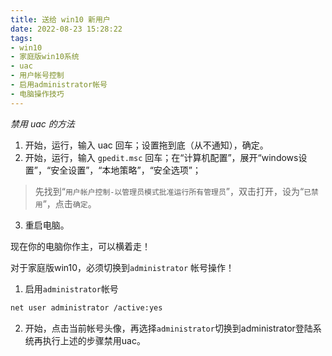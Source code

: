 ```yaml
---
title: 送给 win10 新用户
date: 2022-08-23 15:28:22
tags:
- win10
- 家庭版win10系统
- uac
- 用户帐号控制
- 启用administrator帐号
- 电脑操作技巧
---
```


*禁用 uac 的方法*

1. 开始，运行，输入 uac 回车；设置拖到底（从不通知），确定。
2. 开始，运行，输入 ``` gpedit.msc ``` 回车；在“计算机配置”，展开“windows设置”，“安全设置”，“本地策略”，“安全选项”；
>先找到“``` 用户帐户控制-以管理员模式批准运行所有管理员 ```”，双击打开，设为“``` 已禁用 ```”，点击``` 确定 ```。

3. 重启电脑。

现在你的电脑你作主，可以横着走！

对于家庭版win10，必须切换到``` administrator ``` 帐号操作！
1. 启用``` administrator ```帐号
```bash
net user administrator /active:yes
```
2. 开始，点击当前帐号头像，再选择``` administrator ```切换到administrator登陆系统再执行上述的步骤禁用uac。
